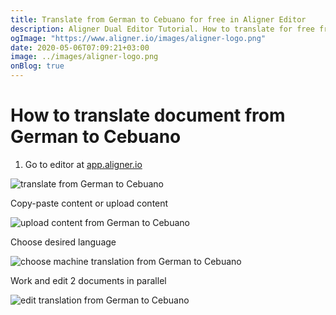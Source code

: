 ```yaml
---
title: Translate from German to Cebuano for free in Aligner Editor
description: Aligner Dual Editor Tutorial. How to translate for free from German to Cebuano. Aligner is multilingual document management platform. 
ogImage: "https://www.aligner.io/images/aligner-logo.png"
date: 2020-05-06T07:09:21+03:00
image: ../images/aligner-logo.png
onBlog: true
---
```


# How to translate document from German to Cebuano

1. Go to editor at [app.aligner.io](https://app.aligner.io "Aligner App web page")

![translate from German to Cebuano](../aligner-blank-editor.png "translate from German to Cebuano")

Copy-paste content or upload content

![upload content from German to Cebuano](../aligner-uploaded-document.png "upload content from German to Cebuano")

Choose desired language

![choose machine translation from German to Cebuano](../aligner-language-dropdown.png "choose machine translation from German to Cebuano")

Work and edit 2 documents in parallel

![edit translation from German to Cebuano](../aligner-double-sitded-editor.png "edit translation from German to Cebuano")


